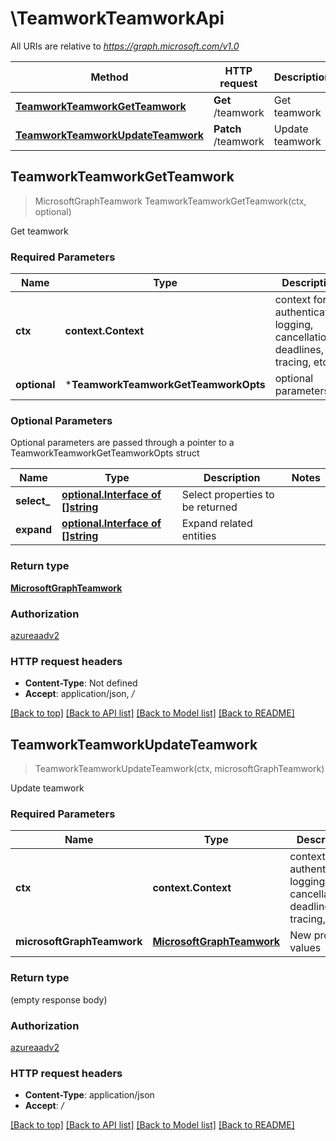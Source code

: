 # \TeamworkTeamworkApi

All URIs are relative to *https://graph.microsoft.com/v1.0*

Method | HTTP request | Description
------------- | ------------- | -------------
[**TeamworkTeamworkGetTeamwork**](TeamworkTeamworkApi.md#TeamworkTeamworkGetTeamwork) | **Get** /teamwork | Get teamwork
[**TeamworkTeamworkUpdateTeamwork**](TeamworkTeamworkApi.md#TeamworkTeamworkUpdateTeamwork) | **Patch** /teamwork | Update teamwork



## TeamworkTeamworkGetTeamwork

> MicrosoftGraphTeamwork TeamworkTeamworkGetTeamwork(ctx, optional)

Get teamwork

### Required Parameters


Name | Type | Description  | Notes
------------- | ------------- | ------------- | -------------
**ctx** | **context.Context** | context for authentication, logging, cancellation, deadlines, tracing, etc.
 **optional** | ***TeamworkTeamworkGetTeamworkOpts** | optional parameters | nil if no parameters

### Optional Parameters

Optional parameters are passed through a pointer to a TeamworkTeamworkGetTeamworkOpts struct


Name | Type | Description  | Notes
------------- | ------------- | ------------- | -------------
 **select_** | [**optional.Interface of []string**](string.md)| Select properties to be returned | 
 **expand** | [**optional.Interface of []string**](string.md)| Expand related entities | 

### Return type

[**MicrosoftGraphTeamwork**](microsoft.graph.teamwork.md)

### Authorization

[azureaadv2](../README.md#azureaadv2)

### HTTP request headers

- **Content-Type**: Not defined
- **Accept**: application/json, */*

[[Back to top]](#) [[Back to API list]](../README.md#documentation-for-api-endpoints)
[[Back to Model list]](../README.md#documentation-for-models)
[[Back to README]](../README.md)


## TeamworkTeamworkUpdateTeamwork

> TeamworkTeamworkUpdateTeamwork(ctx, microsoftGraphTeamwork)

Update teamwork

### Required Parameters


Name | Type | Description  | Notes
------------- | ------------- | ------------- | -------------
**ctx** | **context.Context** | context for authentication, logging, cancellation, deadlines, tracing, etc.
**microsoftGraphTeamwork** | [**MicrosoftGraphTeamwork**](MicrosoftGraphTeamwork.md)| New property values | 

### Return type

 (empty response body)

### Authorization

[azureaadv2](../README.md#azureaadv2)

### HTTP request headers

- **Content-Type**: application/json
- **Accept**: */*

[[Back to top]](#) [[Back to API list]](../README.md#documentation-for-api-endpoints)
[[Back to Model list]](../README.md#documentation-for-models)
[[Back to README]](../README.md)

